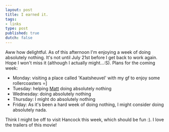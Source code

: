 ```yaml
---
layout: post
title: I earned it.
tags:
- links
type: post
published: true
dutch: false
---
```

Aww how delightful. As of this afternoon I'm enjoying a week of doing absolutely nothing. It's not until July 21st before I get back to work again. Hope I won't miss it (although I actually might...:S). Plans for the coming week:

* Monday: visiting a place called 'Kaatsheuvel' with my gf to enjoy some rollercoasters =]
* Tuesday: helping [Matt](http://www.monkeyandmachine.com) doing absolutely nothing
* Wednesday: doing absolutely nothing
* Thursday: I might do absolutely nothing
* Friday: As it's been a hard week of doing nothing, I might consider doing absolutely nada.

Think I might be off to visit Hancock this week, which should be fun :). I love the trailers of this movie!

